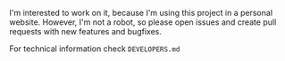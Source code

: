 I'm interested to work on it, because I'm using this project in a personal website.
However, I'm not a robot, so please open issues and create pull requests with new features and bugfixes.


For technical information check `DEVELOPERS.md`